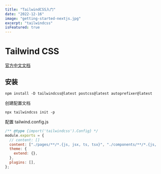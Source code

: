 ```yaml
---
title: "TailwindCSS入门"
date: "2022-12-16"
image: "getting-started-nextjs.jpg"
excerpt: "tailwindcss"
isFeatured: true
---
```


# Tailwind CSS

[官方中文文档](https://www.tailwindcss.cn/docs/installation)

## 安装

```shell
npm install -D tailwindcss@latest postcss@latest autoprefixer@latest
```

创建配置文档

```shell
npx tailwindcss init -p
```

配置 tailwind.config.js

```js
/** @type {import('tailwindcss').Config} */
module.exports = {
  // content: []
  content: ["./pages/**/*.{js, jsx, ts, tsx}", "./components/**/*.{js, jsx, ts, tsx}"],
  theme: {
    extend: {},
  },
  plugins: [],
};
```
